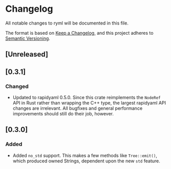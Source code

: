 # Changelog

All notable changes to ryml will be documented in this file.

The format is based on [Keep a Changelog](https://keepachangelog.com/en/1.0.0/),
and this project adheres to [Semantic Versioning](https://semver.org/spec/v2.0.0.html).

## [Unreleased]

## [0.3.1]

### Changed

- Updated to rapidyaml 0.5.0. Since this crate reimplements the `NodeRef` API in
  Rust rather than wrapping the C++ type, the largest rapidyaml API changes are
  irrelevant. All bugfixes and general performance improvements should still do
  their job, however.

## [0.3.0]

### Added

- Added `no_std` support. This makes a few methods like `Tree::emit()`, which produced
  owned Strings, dependent upon the new `std` feature.
